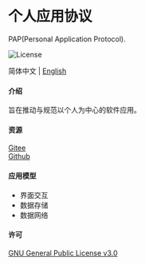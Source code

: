 # 个人应用协议

PAP(Personal Application Protocol).

![License](https://img.shields.io/badge/license-GPL%20v3-blue)

简体中文 | [English](./README.md)

#### 介绍

旨在推动与规范以个人为中心的软件应用。

#### 资源

[Gitee](https://gitee.com/dfz/PAP)  
[Github](https://github.com/xxyjskx1987/PAP)

#### 应用模型

- 界面交互  
- 数据存储  
- 数据网络

#### 许可

[GNU General Public License v3.0](./LICENSE)
